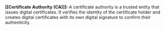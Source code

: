 **[[Certificate Authority (CA)]]:** A certificate authority is a trusted entity that issues digital certificates. It verifies the identity of the certificate holder and creates digital certificates with its own digital signature to confirm their authenticity.